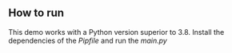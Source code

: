 ## How to run

This demo works with a Python version superior to 3.8. Install the dependencies of the *Pipfile* and run the *main.py*